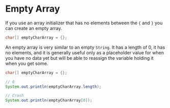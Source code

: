 # Empty Array

If you use an array initializer that has no elements between the `{` and `}`
you can create an empty array.

```java
char[] emptyCharArray = {};
```

An empty array is very similar to an empty `String`. It has a length of 0, it has no elements,
and it is generally useful only as a placeholder value for when you have no data yet but will
be able to reassign the variable holding it when you get some.

```java
char[] emptyCharArray = {};

// 0
System.out.println(emptyCharArray.length);

// Crash
System.out.println(emptyCharArray[0]);
```